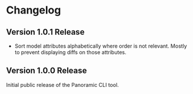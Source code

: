 # Changelog

## Version 1.0.1 Release

- Sort model attributes alphabetically where order is not relevant. Mostly to prevent displaying diffs on those attributes.

## Version 1.0.0 Release

Initial public release of the Panoramic CLI tool.
